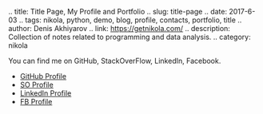 .. title: Title Page, My Profile and Portfolio
.. slug: title-page
.. date: 2017-6-03
.. tags: nikola, python, demo, blog, profile, contacts, portfolio, title
.. author: Denis Akhiyarov
.. link: https://getnikola.com/
.. description: Collection of notes related to programming and data analysis.
.. category: nikola

You can find me on GitHub, StackOverFlow, LinkedIn, Facebook.

* [GitHub Profile](https://github.com/denfromufa)
* [SO Profile](stackoverflow.com/users/2230844/denfromufa)
* [LinkedIn Profile](https://www.linkedin.com/in/denisakhiyarov)
* [FB Profile](https://www.facebook.com/denfromufa)